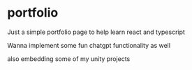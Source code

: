 # portfolio
Just a simple portfolio page to help learn react and typescript

Wanna implement some fun chatgpt functionality as well

also embedding some of my unity projects
